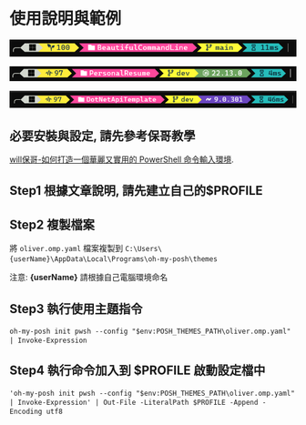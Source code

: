 # 使用說明與範例

[![BeautifulCommandLine](/Sample.PNG "BeautifulCommandLineSample")](https://github.com/OliverLiou/BeautifulCommandLine/Sample.PNG)

[![BeautifulCommandLine](/Sample2.PNG "BeautifulCommandLineSample2")](https://github.com/OliverLiou/BeautifulCommandLine/Sample2.PNG)

[![BeautifulCommandLine](/Sample3.PNG "BeautifulCommandLineSample3")](https://github.com/OliverLiou/BeautifulCommandLine/Sample3.PNG)

## **必要安裝與設定, 請先參考保哥教學**

[will保哥-如何打造一個華麗又實用的 PowerShell 命令輸入環境][01].

## Step1 根據文章說明, 請先建立自己的$PROFILE

## Step2 複製檔案

將 `oliver.omp.yaml` 檔案複製到 `C:\Users\{userName}\AppData\Local\Programs\oh-my-posh\themes`

注意: **{userName}** 請根據自己電腦環境命名

## Step3 執行使用主題指令

    oh-my-posh init pwsh --config "$env:POSH_THEMES_PATH\oliver.omp.yaml"  | Invoke-Expression

## Step4 執行命令加入到 $PROFILE 啟動設定檔中

    'oh-my-posh init pwsh --config "$env:POSH_THEMES_PATH\oliver.omp.yaml"  | Invoke-Expression' | Out-File -LiteralPath $PROFILE -Append -Encoding utf8

<!-- link references -->
[01]: https://blog.miniasp.com/post/2021/11/24/PowerShell-prompt-with-Oh-My-Posh-and-Windows-Terminal

